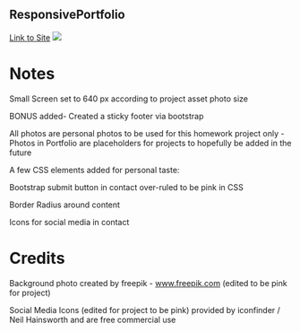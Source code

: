 ## ResponsivePortfolio

<a href="https://csbryant.github.io/ResponsivePortfolio/">Link to Site</a>
<img src="https://ibb.co/qxt3hjD" />

# Notes

Small Screen set to 640 px according to project asset photo size

BONUS added- Created a sticky footer via bootstrap

All photos are personal photos to be used for this homework project only - Photos in Portfolio are placeholders for projects to hopefully be added in the future

A few CSS elements added for personal taste:

Bootstrap submit button in contact over-ruled to be pink in CSS

Border Radius around content

Icons for social media in contact

# Credits

Background photo created by freepik - www.freepik.com
(edited to be pink for project)

Social Media Icons (edited for project to be pink) provided by iconfinder / Neil Hainsworth and are free commercial use
